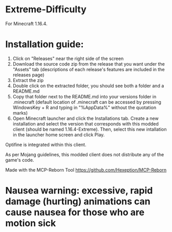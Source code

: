 # Extreme-Difficulty

For Minecraft 1.16.4.

# Installation guide:

1. Click on "Releases" near the right side of the screen
2. Download the source code zip from the release that you want under the "Assets" tab (descriptions of each release's features are included in the releases page)
3. Extract the zip
4. Double click on the extracted folder, you should see both a folder and a README.md
5. Copy that folder next to the README.md into your versions folder in .minecraft (default location of .minecraft can be accessed by pressing WindowsKey + R and typing in "%AppData%" without the quotation marks)
6. Open Minecraft launcher and click the Installations tab. Create a new installation and select the version that corresponds with this modded client (should be named 1.16.4-Extreme). Then, select this new intallation in the launcher home screen and click Play.

Optifine is integrated within this client.

As per Mojang guidelines, this modded client does not distribute any of the game's code.

Made with the MCP-Reborn Tool https://github.com/Hexeption/MCP-Reborn

# Nausea warning: excessive, rapid damage (hurting) animations can cause nausea for those who are motion sick
